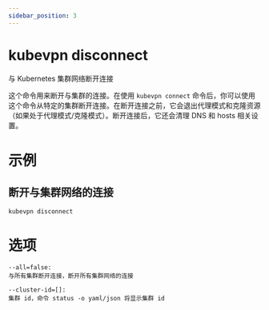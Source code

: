 ```yaml
---
sidebar_position: 3
---
```


# kubevpn disconnect

与 Kubernetes 集群网络断开连接

这个命令用来断开与集群的连接。在使用 `kubevpn connect`
命令后，你可以使用这个命令从特定的集群断开连接。在断开连接之前，它会退出代理模式和克隆资源（如果处于代理模式/克隆模式）。断开连接后，它还会清理
DNS 和 hosts 相关设置。

# 示例

## 断开与集群网络的连接

```shell
kubevpn disconnect
```

# 选项

```text
--all=false:
与所有集群断开连接，断开所有集群网络的连接

--cluster-id=[]:
集群 id，命令 status -o yaml/json 将显示集群 id
```